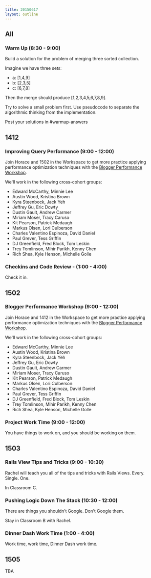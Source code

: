 ```yaml
---
title: 20150617
layout: outline
---
```


## All

### Warm Up (8:30 - 9:00)

Build a solution for the problem of merging three sorted collection.

Imagine we have three sets:

* a: [1,4,9]
* b: [2,3,5]
* c: [6,7,8]

Then the merge should produce [1,2,3,4,5,6,7,8,9].

Try to solve a small problem first. Use pseudocode to separate the algorithmic
thinking from the implementation.

Post your solutions in #warmup-answers


## 1412

### Improving Query Performance (9:00 - 12:00)

Join Horace and 1502 in the Workspace to get more practice applying performance optimization techniques with the [Blogger Performance Workshop](https://github.com/turingschool/lesson_plans/blob/master/ruby_04-apis_and_scalability/blogger_performance_workshop.markdown).

We'll work in the following cross-cohort groups:

* Edward McCarthy, Minnie Lee
* Austin Wood, Kristina Brown
* Kyra Steenbock, Jack Yeh
* Jeffrey Gu, Eric Dowty
* Dustin Gault, Andrew Carmer
* Miriam Moser, Tracy Caruso
* Kit Pearson, Patrick Medaugh
* Markus Olsen, Lori Culberson
* Charles Valentino Espinoza, David Daniel
* Paul Grever, Tess Griffin
* DJ Greenfield, Fred Block, Tom Leskin
* Trey Tomlinson, Mihir Parikh, Kenny Chen
* Rich Shea, Kyle Henson, Michelle Golle

### Checkins and Code Review - (1:00 - 4:00)

Check it in.


## 1502

### Blogger Performance Workshop (9:00 - 12:00)

Join Horace and 1412 in the Workspace to get more practice applying performance optimization techniques with the [Blogger Performance Workshop](https://github.com/turingschool/lesson_plans/blob/master/ruby_04-apis_and_scalability/blogger_performance_workshop.markdown).

We'll work in the following cross-cohort groups:

* Edward McCarthy, Minnie Lee
* Austin Wood, Kristina Brown
* Kyra Steenbock, Jack Yeh
* Jeffrey Gu, Eric Dowty
* Dustin Gault, Andrew Carmer
* Miriam Moser, Tracy Caruso
* Kit Pearson, Patrick Medaugh
* Markus Olsen, Lori Culberson
* Charles Valentino Espinoza, David Daniel
* Paul Grever, Tess Griffin
* DJ Greenfield, Fred Block, Tom Leskin
* Trey Tomlinson, Mihir Parikh, Kenny Chen
* Rich Shea, Kyle Henson, Michelle Golle


### Project Work Time (9:00 - 12:00)

You have things to work on, and you should be working on them. 


## 1503

### Rails View Tips and Tricks (9:00 - 10:30)

Rachel will teach you all of the tips and tricks with Rails Views. Every. Single. One.

In Classroom C.

### Pushing Logic Down The Stack (10:30 - 12:00)

There are things you shouldn't Google. Don't Google them.

Stay in Classroom B with Rachel.

### Dinner Dash Work Time (1:00 - 4:00)

Work time, work time, Dinner Dash work time.


## 1505

TBA
